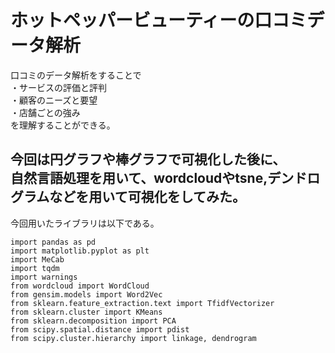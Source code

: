 # ホットペッパービューティーの口コミデータ解析
口コミのデータ解析をすることで　　<br>
・サービスの評価と評判　<br>
・顧客のニーズと要望　<br>
・店舗ごとの強み　<br>
を理解することができる。

## 今回は円グラフや棒グラフで可視化した後に、<br>自然言語処理を用いて、wordcloudやtsne,デンドログラムなどを用いて可視化をしてみた。
今回用いたライブラリは以下である。　<br>
```
import pandas as pd
import matplotlib.pyplot as plt
import MeCab
import tqdm
import warnings
from wordcloud import WordCloud
from gensim.models import Word2Vec
from sklearn.feature_extraction.text import TfidfVectorizer
from sklearn.cluster import KMeans
from sklearn.decomposition import PCA
from scipy.spatial.distance import pdist
from scipy.cluster.hierarchy import linkage, dendrogram
```
